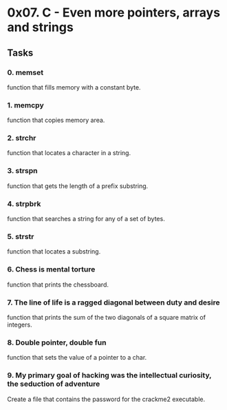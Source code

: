 # 0x07. C - Even more pointers, arrays and strings
## Tasks
### 0. memset
function that fills memory with a constant byte.
### 1. memcpy
function that copies memory area.
### 2. strchr
function that locates a character in a string.
### 3. strspn
function that gets the length of a prefix substring.
### 4. strpbrk
function that searches a string for any of a set of bytes.
### 5. strstr
function that locates a substring.
### 6. Chess is mental torture
function that prints the chessboard.
### 7. The line of life is a ragged diagonal between duty and desire
function that prints the sum of the two diagonals of a square matrix of integers.
### 8. Double pointer, double fun
function that sets the value of a pointer to a char.
### 9. My primary goal of hacking was the intellectual curiosity, the seduction of adventure
Create a file that contains the password for the crackme2 executable.
